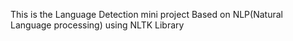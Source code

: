This is the Language Detection mini project Based on NLP(Natural Language processing) using NLTK Library
